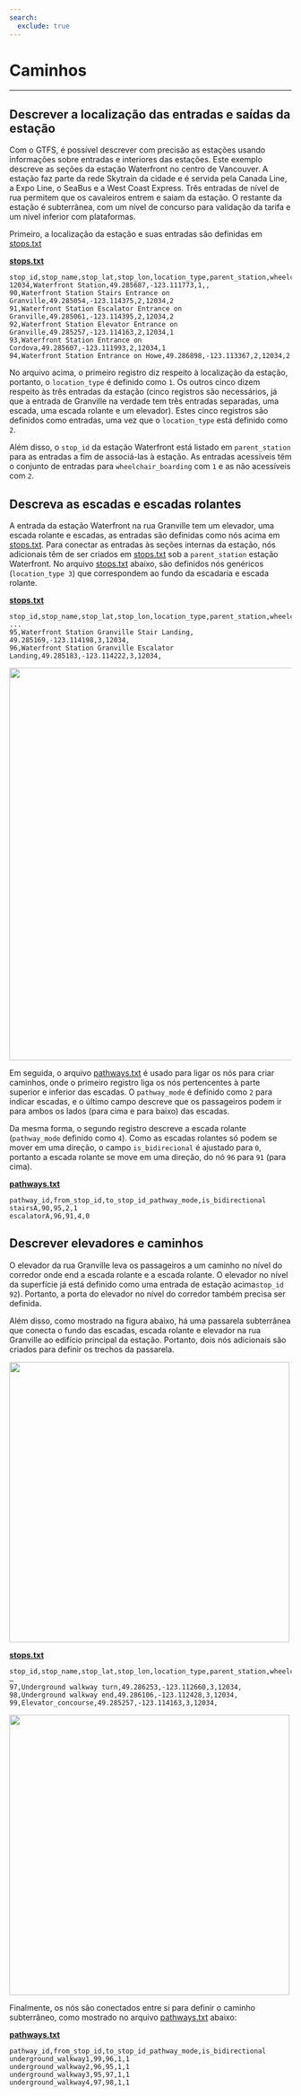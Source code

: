 ```yaml
---
search:
  exclude: true
---
```


# Caminhos

<hr/>

## Descrever a localização das entradas e saídas da estação

Com o GTFS, é possível descrever com precisão as estações usando informações sobre entradas e interiores das estações. Este exemplo descreve as seções da estação Waterfront no centro de Vancouver. A estação faz parte da rede Skytrain da cidade e é servida pela Canada Line, a Expo Line, o SeaBus e a West Coast Express. Três entradas de nível de rua permitem que os cavaleiros entrem e saiam da estação. O restante da estação é subterrânea, com um nível de concurso para validação da tarifa e um nível inferior com plataformas.

Primeiro, a localização da estação e suas entradas são definidas em [stops.txt](../../reference/#pathwaystxt)

[**stops.txt**](../../reference/#stopstxt)

    stop_id,stop_name,stop_lat,stop_lon,location_type,parent_station,wheelchair_boarding
    12034,Waterfront Station,49.285687,-123.111773,1,,
    90,Waterfront Station Stairs Entrance on Granville,49.285054,-123.114375,2,12034,2
    91,Waterfront Station Escalator Entrance on Granville,49.285061,-123.114395,2,12034,2
    92,Waterfront Station Elevator Entrance on Granville,49.285257,-123.114163,2,12034,1
    93,Waterfront Station Entrance on Cordova,49.285607,-123.111993,2,12034,1
    94,Waterfront Station Entrance on Howe,49.286898,-123.113367,2,12034,2

No arquivo acima, o primeiro registro diz respeito à localização da estação, portanto, o `location_type` é definido como `1`. Os outros cinco dizem respeito às três entradas da estação (cinco registros são necessários, já que a entrada de Granville na verdade tem três entradas separadas, uma escada, uma escada rolante e um elevador). Estes cinco registros são definidos como entradas, uma vez que o `location_type` está definido como `2`.

Além disso, o `stop_id` da estação Waterfront está listado em `parent_station` para as entradas a fim de associá-las à estação. As entradas acessíveis têm o conjunto de entradas para `wheelchair_boarding` com `1` e as não acessíveis com `2`.

## Descreva as escadas e escadas rolantes

A entrada da estação Waterfront na rua Granville tem um elevador, uma escada rolante e escadas, as entradas são definidas como nós acima em [stops.txt](../../reference/#stopstxt). Para conectar as entradas às seções internas da estação, nós adicionais têm de ser criados em [stops.txt](../../reference/#stopstxt) sob a `parent_station` estação Waterfront. No arquivo [stops.txt](../../reference/#stopstxt) abaixo, são definidos nós genéricos (`location_type 3`) que correspondem ao fundo da escadaria e escada rolante.

[**stops.txt**](../../reference/#stopstxt)

    stop_id,stop_name,stop_lat,stop_lon,location_type,parent_station,wheelchair_boarding
    ...
    95,Waterfront Station Granville Stair Landing, 49.285169,-123.114198,3,12034,
    96,Waterfront Station Granville Escalator Landing,49.285183,-123.114222,3,12034,

<img class="center" src="../../../assets/pathways.png" width="700px"/>

Em seguida, o arquivo [pathways.txt](../../reference/#pathwaystxt) é usado para ligar os nós para criar caminhos, onde o primeiro registro liga os nós pertencentes à parte superior e inferior das escadas. O `pathway_mode` é definido como `2` para indicar escadas, e o último campo descreve que os passageiros podem ir para ambos os lados (para cima e para baixo) das escadas.

Da mesma forma, o segundo registro descreve a escada rolante (`pathway_mode` definido como `4`). Como as escadas rolantes só podem se mover em uma direção, o campo `is_bidirecional` é ajustado para `0`, portanto a escada rolante se move em uma direção, do nó `96` para `91` (para cima).

[**pathways.txt**](../../reference/#pathwaystxt)

    pathway_id,from_stop_id,to_stop_id_pathway_mode,is_bidirectional
    stairsA,90,95,2,1
    escalatorA,96,91,4,0

## Descrever elevadores e caminhos

O elevador da rua Granville leva os passageiros a um caminho no nível do corredor onde end a escada rolante e a escada rolante. O elevador no nível da superfície já está definido como uma entrada de estação acima`stop_id` `92`). Portanto, a porta do elevador no nível do corredor também precisa ser definida.

Além disso, como mostrado na figura abaixo, há uma passarela subterrânea que conecta o fundo das escadas, escada rolante e elevador na rua Granville ao edifício principal da estação. Portanto, dois nós adicionais são criados para definir os trechos da passarela.

<img class="center" src="../../../assets/pathways-2.png" width="500px"/>

[**stops.txt**](../../reference/#stopstxt)

    stop_id,stop_name,stop_lat,stop_lon,location_type,parent_station,wheelchair_boarding
    …
    97,Underground walkway turn,49.286253,-123.112660,3,12034,
    98,Underground walkway end,49.286106,-123.112428,3,12034,
    99,Elevator_concourse,49.285257,-123.114163,3,12034,

<img class="center" src="../../../assets/pathways-3.png" width="500px"/>

Finalmente, os nós são conectados entre si para definir o caminho subterrâneo, como mostrado no arquivo [pathways.txt](../../reference/#pathwaystxt) abaixo:

[**pathways.txt**](../../reference/#pathwaystxt)

    pathway_id,from_stop_id,to_stop_id_pathway_mode,is_bidirectional
    underground_walkway1,99,96,1,1
    underground_walkway2,96,95,1,1
    underground_walkway3,95,97,1,1
    underground_walkway4,97,98,1,1
